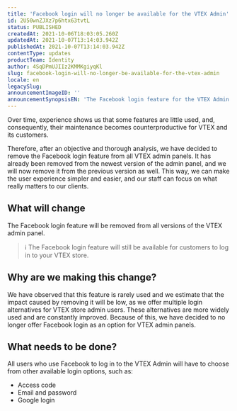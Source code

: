 ```yaml
---
title: 'Facebook login will no longer be available for the VTEX Admin'
id: 2U50wnZJXz7p6htx63tvtL
status: PUBLISHED
createdAt: 2021-10-06T18:03:05.260Z
updatedAt: 2021-10-07T13:14:03.942Z
publishedAt: 2021-10-07T13:14:03.942Z
contentType: updates
productTeam: Identity
author: 4SqDPmUJIIz2KMMKgiyqKl
slug: facebook-login-will-no-longer-be-available-for-the-vtex-admin
locale: en
legacySlug: 
announcementImageID: ''
announcementSynopsisEN: 'The Facebook login feature for the VTEX Admin has been suspended'
---
```



Over time, experience shows us that some features are little used, and, consequently, their maintenance becomes counterproductive for VTEX and its customers.

Therefore, after an objective and thorough analysis, we have decided to remove the Facebook login feature from all VTEX admin panels. It has already been removed from the newest version of the admin panel, and we will now remove it from the previous version as well. This way, we can make the user experience simpler and easier, and our staff can focus on what really matters to our clients.

## What will change

The Facebook login feature will be removed from all versions of the VTEX admin panel.

>ℹ️ The Facebook login feature will still be available for customers to log in to your VTEX store.

## Why are we making this change?

We have observed that this feature is rarely used and we estimate that the impact caused by removing it will be low, as we offer multiple login alternatives for VTEX store admin users. These alternatives are more widely used and are constantly improved. Because of this, we have decided to no longer offer Facebook login as an option for VTEX admin panels.

## What needs to be done?

All users who use Facebook to log in to the VTEX Admin will have to choose from other available login options, such as:

- Access code
- Email and password
- Google login
